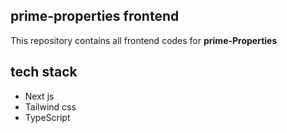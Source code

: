 ## prime-properties frontend

This repository contains all frontend codes for **prime-Properties**

## tech stack

 * Next js
 * Tailwind css
 * TypeScript 


